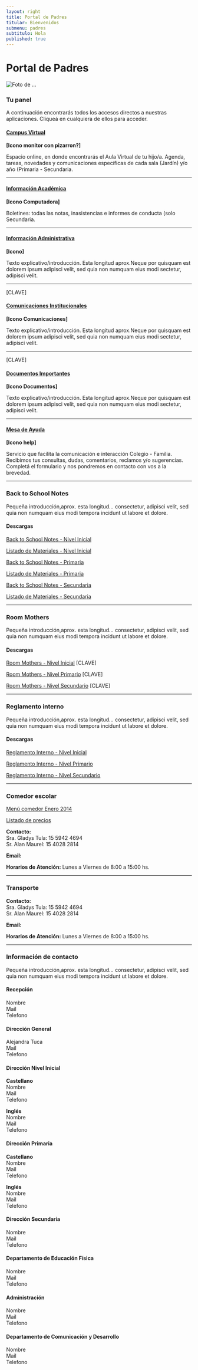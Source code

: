 ```yaml
---
layout: right
title: Portal de Padres
titular: Bienvenidos
submenu: padres
subtitulo: Hola
published: true
---
```


# Portal de Padres
 
![Foto de ...](http://placeimg.com/720/300/people)



### Tu panel

A continuación encontrarás todos los accesos directos a nuestras aplicaciones. Cliqueá en cualquiera de ellos para acceder.


#### [Campus Virtual]()
**[Icono monitor con pizarron?]**

Espacio online, en donde encontrarás el Aula Virtual de tu hijo/a. Agenda, tareas, novedades y comunicaciones específicas de cada sala (Jardín) y/o año (Primaria - Secundaria. 
  

---

#### [Información Académica]()
**[Icono Computadora]**

Boletines: todas las notas, inasistencias e informes de conducta (solo Secundaria. 

---

#### [Información Administrativa]()
**[Icono]**

Texto explicativo/introducción. Esta longitud aprox.Neque por quisquam est dolorem ipsum adipisci velit, sed quia non numquam eius modi sectetur, adipisci velit.

---
[CLAVE]
#### [Comunicaciones Institucionales]()
**[Icono Comunicaciones]**

Texto explicativo/introducción. Esta longitud aprox.Neque por quisquam est dolorem ipsum adipisci velit, sed quia non numquam eius modi sectetur, adipisci velit.

---
[CLAVE]
#### [Documentos Importantes]()
**[Icono Documentos]**

Texto explicativo/introducción. Esta longitud aprox.Neque por quisquam est dolorem ipsum adipisci velit, sed quia non numquam eius modi sectetur, adipisci velit.

---


#### [Mesa de Ayuda]()
**[Icono help]**

Servicio que facilita la comunicación e interacción Colegio - Familia. Recibimos tus consultas, dudas, comentarios, reclamos y/o sugerencias. Completá el formulario y nos pondremos en contacto con vos a la brevedad.


---


### Back to School Notes

Pequeña introducción,aprox. esta longitud… consectetur, adipisci velit, sed quia non numquam eius modi tempora incidunt ut labore et dolore.

#### Descargas

[Back to School Notes - Nivel Inicial]() 

[Listado de Materiales - Nivel Inicial]() 

[Back to School Notes - Primaria]()

[Listado de Materiales - Primaria]() 

[Back to School Notes - Secundaria]()

[Listado de Materiales - Secundaria]() 

---


### Room Mothers

Pequeña introducción,aprox. esta longitud… consectetur, adipisci velit, sed quia non numquam eius modi tempora incidunt ut labore et dolore.

#### Descargas 

[Room Mothers - Nivel Inicial]() [CLAVE]

[Room Mothers - Nivel Primario]() [CLAVE]

[Room Mothers - Nivel Secundario]() [CLAVE]


---

### Reglamento interno

Pequeña introducción,aprox. esta longitud… consectetur, adipisci velit, sed quia non numquam eius modi tempora incidunt ut labore et dolore.

#### Descargas

[Reglamento Interno - Nivel Inicial]() 

[Reglamento Interno - Nivel Primario]() 

[Reglamento Interno - Nivel Secundario]()


---


### Comedor escolar

[Menú comedor Enero 2014]()

[Listado de precios]()

**Contacto:** 	
Sra. Gladys Tula: 15 5942 4694  
Sr. Alan Maurel: 15 4028 2814  

**Email:** 

**Horarios de Atención:** Lunes a Viernes de 8:00 a 15:00 hs.

---

### Transporte



**Contacto:** 	
Sra. Gladys Tula: 15 5942 4694  
Sr. Alan Maurel: 15 4028 2814  

**Email:** 

**Horarios de Atención:** Lunes a Viernes de 8:00 a 15:00 hs.


---

### Información de contacto

Pequeña introducción,aprox. esta longitud… consectetur, adipisci velit, sed quia non numquam eius modi tempora incidunt ut labore et dolore.

#### Recepción
Nombre  
Mail  
Telefono  

#### Dirección General

Alejandra Tuca  
Mail  
Telefono  


#### Dirección Nivel Inicial  

**Castellano**  
Nombre  
Mail  
Telefono  

**Inglés**  
Nombre  
Mail  
Telefono  

#### Dirección Primaria  

**Castellano**  
Nombre  
Mail  
Telefono  

**Inglés**  
Nombre  
Mail  
Telefono  

#### Dirección Secundaria

Nombre  
Mail  
Telefono  

#### Departamento de Educación Física

Nombre  
Mail  
Telefono  

#### Administración

Nombre  
Mail  
Telefono  

#### Departamento de Comunicación y Desarrollo

Nombre  
Mail  
Telefono